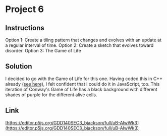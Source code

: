 # Project 6

## Instructions

Option 1: Create a tiling pattern that changes and evolves with an update at a regular interval of time.
Option 2: Create a sketch that evolves toward disorder.
Option 3: The Game of Life

## Solution

I decided to go with the Game of Life for this one. Having coded this in C++ already [(see here)](https://github.com/bjaxqq/SJP/blob/main/gameOfLife.cpp), I felt confident that I could do it in JavaScript, too. This iteration of Conway's Game of Life has a black background with different shades of purple for the different alive cells.

## Link

[https://editor.p5js.org/GDD140SEC3_bjackson/full/uB-AlwWk3](https://editor.p5js.org/GDD140SEC3_bjackson/full/uB-AlwWk3)
